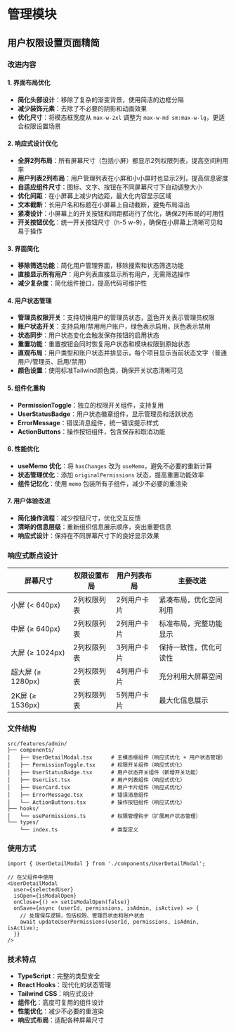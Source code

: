 # 管理模块

## 用户权限设置页面精简

### 改进内容

#### 1. 界面布局优化
- **简化头部设计**：移除了复杂的渐变背景，使用简洁的边框分隔
- **减少装饰元素**：去除了不必要的阴影和动画效果
- **优化尺寸**：将模态框宽度从 `max-w-2xl` 调整为 `max-w-md sm:max-w-lg`，更适合权限设置场景

#### 2. 响应式设计优化
- **全屏2列布局**：所有屏幕尺寸（包括小屏）都显示2列权限列表，提高空间利用率
- **用户列表2列布局**：用户管理列表在小屏和小小屏时也显示2列，提高信息密度
- **自适应组件尺寸**：图标、文字、按钮在不同屏幕尺寸下自动调整大小
- **优化间距**：在小屏幕上减少内边距，最大化内容显示区域
- **文本截断**：长用户名和标题在小屏幕上自动截断，避免布局溢出
- **紧凑设计**：小屏幕上的开关按钮和间距都进行了优化，确保2列布局的可用性
- **开关按钮优化**：统一开关按钮尺寸（h-5 w-9），确保在小屏幕上清晰可见和易于操作

#### 3. 界面简化
- **移除筛选功能**：简化用户管理界面，移除搜索和状态筛选功能
- **直接显示所有用户**：用户列表直接显示所有用户，无需筛选操作
- **减少复杂度**：简化组件接口，提高代码可维护性

#### 4. 用户状态管理
- **管理员权限开关**：支持切换用户的管理员状态，蓝色开关表示管理员权限
- **账户状态开关**：支持启用/禁用用户账户，绿色表示启用，灰色表示禁用
- **状态同步**：用户状态变化会触发保存按钮的启用状态
- **重置功能**：重置按钮会同时恢复用户状态和模块权限到原始状态
- **直观布局**：用户类型和账户状态并排显示，每个项目显示当前状态文字（普通用户/管理员、启用/禁用）
- **颜色设置**：使用标准Tailwind颜色类，确保开关状态清晰可见

#### 5. 组件化重构
- **PermissionToggle**：独立的权限开关组件，支持复用
- **UserStatusBadge**：用户状态徽章组件，显示管理员和活跃状态
- **ErrorMessage**：错误消息组件，统一错误提示样式
- **ActionButtons**：操作按钮组件，包含保存和取消功能

#### 6. 性能优化
- **useMemo 优化**：将 `hasChanges` 改为 `useMemo`，避免不必要的重新计算
- **状态管理优化**：添加 `originalPermissions` 状态，提高重置功能效率
- **组件记忆化**：使用 `memo` 包装所有子组件，减少不必要的重渲染

#### 7. 用户体验改进
- **简化操作流程**：减少按钮尺寸，优化交互反馈
- **清晰的信息层级**：重新组织信息展示顺序，突出重要信息
- **响应式设计**：保持在不同屏幕尺寸下的良好显示效果

### 响应式断点设计

| 屏幕尺寸 | 权限设置布局 | 用户列表布局 | 主要改进 |
|---------|-------------|-------------|---------|
| 小屏 (< 640px) | 2列权限列表 | 2列用户卡片 | 紧凑布局，优化空间利用 |
| 中屏 (≥ 640px) | 2列权限列表 | 2列用户卡片 | 标准布局，完整功能显示 |
| 大屏 (≥ 1024px) | 2列权限列表 | 3列用户卡片 | 保持一致性，优化可读性 |
| 超大屏 (≥ 1280px) | 2列权限列表 | 4列用户卡片 | 充分利用大屏幕空间 |
| 2K屏 (≥ 1536px) | 2列权限列表 | 5列用户卡片 | 最大化信息展示 |

### 文件结构

```
src/features/admin/
├── components/
│   ├── UserDetailModal.tsx      # 主模态框组件（响应式优化 + 用户状态管理）
│   ├── PermissionToggle.tsx     # 权限开关组件（响应式优化）
│   ├── UserStatusBadge.tsx      # 用户状态开关组件（新增开关功能）
│   ├── UserList.tsx             # 用户列表组件（响应式优化）
│   ├── UserCard.tsx             # 用户卡片组件（响应式优化）
│   ├── ErrorMessage.tsx         # 错误消息组件
│   └── ActionButtons.tsx        # 操作按钮组件（响应式优化）
├── hooks/
│   └── usePermissions.ts        # 权限管理钩子（扩展用户状态管理）
└── types/
    └── index.ts                 # 类型定义
```

### 使用方式

```tsx
import { UserDetailModal } from './components/UserDetailModal';

// 在父组件中使用
<UserDetailModal
  user={selectedUser}
  isOpen={isModalOpen}
  onClose={() => setIsModalOpen(false)}
  onSave={async (userId, permissions, isAdmin, isActive) => {
    // 处理保存逻辑，包括权限、管理员状态和账户状态
    await updateUserPermissions(userId, permissions, isAdmin, isActive);
  }}
/>
```

### 技术特点

- **TypeScript**：完整的类型安全
- **React Hooks**：现代化的状态管理
- **Tailwind CSS**：响应式设计
- **组件化**：高度可复用的组件设计
- **性能优化**：减少不必要的重渲染
- **响应式布局**：适配各种屏幕尺寸
